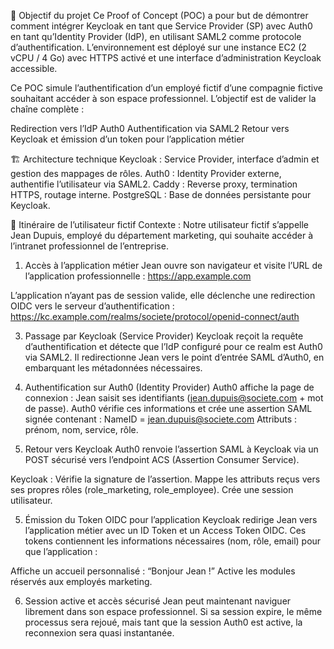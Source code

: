 🎯 Objectif du projet
Ce Proof of Concept (POC) a pour but de démontrer comment intégrer Keycloak en tant que Service Provider (SP) avec Auth0 en tant qu’Identity Provider (IdP), en utilisant SAML2 comme protocole d’authentification.
L’environnement est déployé sur une instance EC2 (2 vCPU / 4 Go) avec HTTPS activé et une interface d’administration Keycloak accessible.

Ce POC simule l’authentification d’un employé fictif d’une compagnie fictive souhaitant accéder à son espace professionnel.
L’objectif est de valider la chaîne complète :

Redirection vers l’IdP Auth0
Authentification via SAML2
Retour vers Keycloak et émission d’un token pour l’application métier

🏗 Architecture technique
Keycloak : Service Provider, interface d’admin et gestion des mappages de rôles.
Auth0 : Identity Provider externe, authentifie l’utilisateur via SAML2.
Caddy : Reverse proxy, termination HTTPS, routage interne.
PostgreSQL : Base de données persistante pour Keycloak.

👤 Itinéraire de l’utilisateur fictif
Contexte : Notre utilisateur fictif s’appelle Jean Dupuis, employé du département marketing, qui souhaite accéder à l’intranet professionnel de l’entreprise.

1. Accès à l’application métier
Jean ouvre son navigateur et visite l’URL de l’application professionnelle :
https://app.example.com

L’application n’ayant pas de session valide, elle déclenche une redirection OIDC vers le serveur d’authentification :
https://kc.example.com/realms/societe/protocol/openid-connect/auth

3. Passage par Keycloak (Service Provider)
Keycloak reçoit la requête d’authentification et détecte que l’IdP configuré pour ce realm est Auth0 via SAML2.
Il redirectionne Jean vers le point d’entrée SAML d’Auth0, en embarquant les métadonnées nécessaires.

4. Authentification sur Auth0 (Identity Provider)
Auth0 affiche la page de connexion :
Jean saisit ses identifiants (jean.dupuis@societe.com + mot de passe).
Auth0 vérifie ces informations et crée une assertion SAML signée contenant :
NameID = jean.dupuis@societe.com
Attributs : prénom, nom, service, rôle.

5. Retour vers Keycloak
Auth0 renvoie l’assertion SAML à Keycloak via un POST sécurisé vers l’endpoint ACS (Assertion Consumer Service).

Keycloak :
Vérifie la signature de l’assertion.
Mappe les attributs reçus vers ses propres rôles (role_marketing, role_employee).
Crée une session utilisateur.

5. Émission du Token OIDC pour l’application
Keycloak redirige Jean vers l’application métier avec un ID Token et un Access Token OIDC.
Ces tokens contiennent les informations nécessaires (nom, rôle, email) pour que l’application :

Affiche un accueil personnalisé : “Bonjour Jean !”
Active les modules réservés aux employés marketing.

6. Session active et accès sécurisé
Jean peut maintenant naviguer librement dans son espace professionnel.
Si sa session expire, le même processus sera rejoué, mais tant que la session Auth0 est active, la reconnexion sera quasi instantanée.
